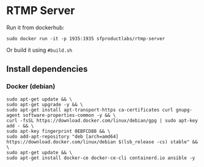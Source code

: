 # RTMP Server
Run it from dockerhub:
```
sudo docker run -it -p 1935:1935 sfproductlabs/rtmp-server
```
Or build it using ```#build.sh```

## Install dependencies
### Docker (debian)
```
sudo apt-get update && \
sudo apt-get upgrade -y && \
sudo apt-get install apt-transport-https ca-certificates curl gnupg-agent software-properties-common -y && \
curl -fsSL https://download.docker.com/linux/debian/gpg | sudo apt-key add - && \
sudo apt-key fingerprint 0EBFCD88 && \
sudo add-apt-repository "deb [arch=amd64] https://download.docker.com/linux/debian $(lsb_release -cs) stable" && \
sudo apt-get update && \
sudo apt-get install docker-ce docker-ce-cli containerd.io ansible -y
```
